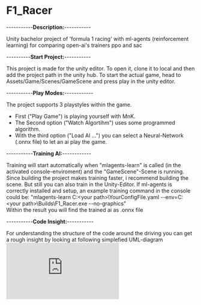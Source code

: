 # F1_Racer
-----------**Description:**-----------

Unity bachelor project of 'formula 1 racing' with ml-agents (reinforcement learning) for comparing open-ai's trainers ppo and sac

----------**Start Project:**-----------

This project is made for the unity editor. To open it, clone it to local and then add the project path in the unity hub.
To start the actual game, head to Assets/Game/Scenes/GameScene and press play in the unity editor.

-----------**Play Modes:**------------

The project supports 3 playstyles within the game.
 - First ("Play Game") is playing yourself with MnK.
 - The Second option ("Watch Algortihm") uses some programmed algorithm.
 - With the third option ("Load AI ...") you can select a Neural-Network (.onnx file) to let an ai play the game.

-----------**Training AI:**------------

Training will start automatically when "mlagents-learn" is called (in the activated console-enviroment) and the "GameScene"-Scene is running.
Since building the project makes training faster, i recommend building the scene. But still you can also train in the Unity-Editor.
If ml-agents is correctly installed and setup, an example training command in the console could be: "mlagents-learn C:\<your path>\YourConfigFile.yaml --env=C:\<your path>\Builds\F1_Racer.exe --no-graphics"
<br/>Within the result you will find the trained ai as .onnx file

-----------**Code Insight:**-----------

For understanding the structure of the code around the driving you can get a rough insight by looking at following simplefied UML-diagram ![Assets/Game/Docs](https://github.com/JoshuaBluem/F1_Racer/tree/main/Assets/Game/Docs/CarDrive_UML.drawio.pdf)
